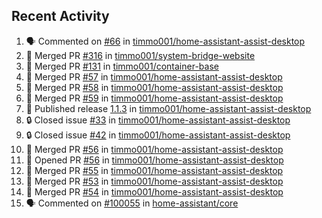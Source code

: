 ## Recent Activity

<!--START_SECTION:activity-->
1. 🗣 Commented on [#66](https://github.com/timmo001/home-assistant-assist-desktop/issues/66) in [timmo001/home-assistant-assist-desktop](https://github.com/timmo001/home-assistant-assist-desktop)
2. 🎉 Merged PR [#316](https://github.com/timmo001/system-bridge-website/pull/316) in [timmo001/system-bridge-website](https://github.com/timmo001/system-bridge-website)
3. 🎉 Merged PR [#131](https://github.com/timmo001/container-base/pull/131) in [timmo001/container-base](https://github.com/timmo001/container-base)
4. 🎉 Merged PR [#57](https://github.com/timmo001/home-assistant-assist-desktop/pull/57) in [timmo001/home-assistant-assist-desktop](https://github.com/timmo001/home-assistant-assist-desktop)
5. 🎉 Merged PR [#58](https://github.com/timmo001/home-assistant-assist-desktop/pull/58) in [timmo001/home-assistant-assist-desktop](https://github.com/timmo001/home-assistant-assist-desktop)
6. 🎉 Merged PR [#59](https://github.com/timmo001/home-assistant-assist-desktop/pull/59) in [timmo001/home-assistant-assist-desktop](https://github.com/timmo001/home-assistant-assist-desktop)
7. 🚀 Published release [1.1.3](https://github.com/1.1.3) in [timmo001/home-assistant-assist-desktop](https://github.com/timmo001/home-assistant-assist-desktop)
8. 🔒 Closed issue [#33](https://github.com/timmo001/home-assistant-assist-desktop/issues/33) in [timmo001/home-assistant-assist-desktop](https://github.com/timmo001/home-assistant-assist-desktop)
9. 🔒 Closed issue [#42](https://github.com/timmo001/home-assistant-assist-desktop/issues/42) in [timmo001/home-assistant-assist-desktop](https://github.com/timmo001/home-assistant-assist-desktop)
10. 🎉 Merged PR [#56](https://github.com/timmo001/home-assistant-assist-desktop/pull/56) in [timmo001/home-assistant-assist-desktop](https://github.com/timmo001/home-assistant-assist-desktop)
11. 💪 Opened PR [#56](https://github.com/timmo001/home-assistant-assist-desktop/pull/56) in [timmo001/home-assistant-assist-desktop](https://github.com/timmo001/home-assistant-assist-desktop)
12. 🎉 Merged PR [#55](https://github.com/timmo001/home-assistant-assist-desktop/pull/55) in [timmo001/home-assistant-assist-desktop](https://github.com/timmo001/home-assistant-assist-desktop)
13. 🎉 Merged PR [#53](https://github.com/timmo001/home-assistant-assist-desktop/pull/53) in [timmo001/home-assistant-assist-desktop](https://github.com/timmo001/home-assistant-assist-desktop)
14. 🎉 Merged PR [#54](https://github.com/timmo001/home-assistant-assist-desktop/pull/54) in [timmo001/home-assistant-assist-desktop](https://github.com/timmo001/home-assistant-assist-desktop)
15. 🗣 Commented on [#100055](https://github.com/home-assistant/core/issues/100055) in [home-assistant/core](https://github.com/home-assistant/core)
<!--END_SECTION:activity-->
